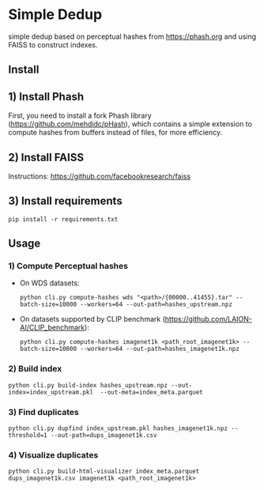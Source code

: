 # Simple Dedup

simple dedup based on perceptual hashes from <https://phash.org> and using FAISS to construct indexes.

## Install

## 1) Install Phash 

First, you need to install a fork Phash library (https://github.com/mehdidc/pHash), which contains a simple extension to compute hashes
from buffers instead of files, for more efficiency.

## 2) Install FAISS

Instructions: <https://github.com/facebookresearch/faiss>

## 3) Install requirements

`pip install -r requirements.txt`

## Usage

### 1) Compute Perceptual hashes

- On WDS datasets:
    
    `python cli.py compute-hashes wds "<path>/{00000..41455}.tar" --batch-size=10000 --workers=64 --out-path=hashes_upstream.npz`

- On datasets supported by CLIP benchmark (https://github.com/LAION-AI/CLIP_benchmark):
    
    `python cli.py compute-hashes imagenet1k <path_root_imagenet1k> --batch-size=10000 --workers=64 --out-path=hashes_imagenet1k.npz`

### 2) Build index

`python cli.py build-index hashes_upstream.npz --out-index=index_upstream.pkl  --out-meta=index_meta.parquet`

### 3) Find duplicates

`python cli.py dupfind index_upstream.pkl hashes_imagenet1k.npz --threshold=1 --out-path=dups_imagenet1k.csv`

### 4) Visualize duplicates

`python cli.py build-html-visualizer index_meta.parquet  dups_imagenet1k.csv imagenet1k <path_root_imagenet1k>`
